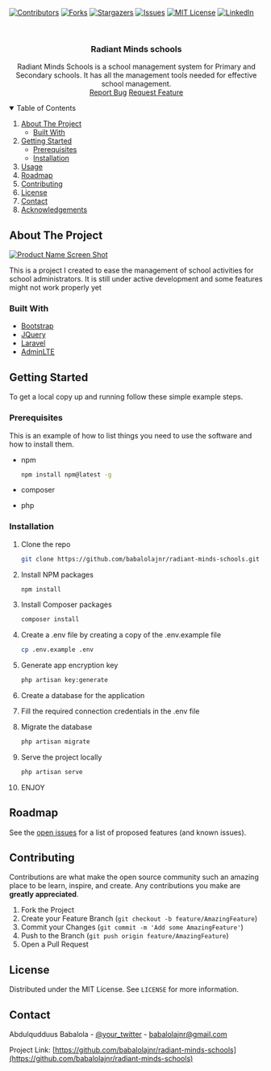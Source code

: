 
<!--
*** Thanks for checking out the Best-README-Template. If you have a suggestion
*** that would make this better, please fork the repo and create a pull request
*** or simply open an issue with the tag "enhancement".
*** Thanks again! Now go create something AMAZING! :D
-->



<!-- PROJECT SHIELDS -->
<!--
*** I'm using markdown "reference style" links for readability.
*** Reference links are enclosed in brackets [ ] instead of parentheses ( ).
*** See the bottom of this document for the declaration of the reference variables
*** for contributors-url, forks-url, etc. This is an optional, concise syntax you may use.
*** https://www.markdownguide.org/basic-syntax/#reference-style-links
-->
[![Contributors][contributors-shield]][contributors-url]
[![Forks][forks-shield]][forks-url]
[![Stargazers][stars-shield]][stars-url]
[![Issues][issues-shield]][issues-url]
[![MIT License][license-shield]][license-url]
[![LinkedIn][linkedin-shield]][linkedin-url]


<!-- PROJECT LOGO -->
<br />

  <h3 align="center">Radiant Minds schools</h3>

<p align="center">
    Radiant Minds Schools is a school management system for Primary and Secondary schools. It has all the management tools needed for effective school management.
    <br />
    <a href="https://github.com/babalolajnr/radiant-minds-schools/issues">Report Bug</a>
    <a href="https://github.com/babalolajnr/radiant-minds-schools/issues">Request Feature</a>
</p>



<!-- TABLE OF CONTENTS -->
<details open="open">
  <summary>Table of Contents</summary>
  <ol>
    <li>
      <a href="#about-the-project">About The Project</a>
      <ul>
        <li><a href="#built-with">Built With</a></li>
      </ul>
    </li>
    <li>
      <a href="#getting-started">Getting Started</a>
      <ul>
        <li><a href="#prerequisites">Prerequisites</a></li>
        <li><a href="#installation">Installation</a></li>
      </ul>
    </li>
    <li><a href="#usage">Usage</a></li>
    <li><a href="#roadmap">Roadmap</a></li>
    <li><a href="#contributing">Contributing</a></li>
    <li><a href="#license">License</a></li>
    <li><a href="#contact">Contact</a></li>
    <li><a href="#acknowledgements">Acknowledgements</a></li>
  </ol>
</details>



<!-- ABOUT THE PROJECT -->
## About The Project

[![Product Name Screen Shot][product-screenshot]](https://example.com)

This is a project I created to ease the management of school activities for school administrators. It is still under active development and some features might not work properly yet

### Built With

* [Bootstrap](https://getbootstrap.com)
* [JQuery](https://jquery.com)
* [Laravel](https://laravel.com)
* [AdminLTE](https://adminlte.io/)



<!-- GETTING STARTED -->
## Getting Started

To get a local copy up and running follow these simple example steps.

### Prerequisites

This is an example of how to list things you need to use the software and how to install them.
* npm
  ```sh
  npm install npm@latest -g
  
* composer

* php


### Installation


1. Clone the repo
   ```sh
   git clone https://github.com/babalolajnr/radiant-minds-schools.git
   ```
2. Install NPM packages
   ```sh
   npm install
   ```
3. Install Composer packages
   ```sh
   composer install
   ```
4. Create a .env file by creating a copy of the .env.example file
   ```sh
   cp .env.example .env
   ```
5. Generate app encryption key
   ```sh
   php artisan key:generate
   ```
6. Create a database for the application

7. Fill the required connection credentials in the .env file

8. Migrate the database
   ```sh
   php artisan migrate
   ```
9. Serve the project locally
   ```sh
   php artisan serve
   ```
10. ENJOY   


<!-- ROADMAP -->
## Roadmap

See the [open issues](https://github.com/babalolajnr/radiant-minds-schools/issues) for a list of proposed features (and known issues).


<!-- CONTRIBUTING -->
## Contributing

Contributions are what make the open source community such an amazing place to be learn, inspire, and create. Any contributions you make are **greatly appreciated**.

1. Fork the Project
2. Create your Feature Branch (`git checkout -b feature/AmazingFeature`)
3. Commit your Changes (`git commit -m 'Add some AmazingFeature'`)
4. Push to the Branch (`git push origin feature/AmazingFeature`)
5. Open a Pull Request



<!-- LICENSE -->
## License

Distributed under the MIT License. See `LICENSE` for more information.



<!-- CONTACT -->
## Contact

Abdulqudduus Babalola - [@your_twitter](https://twitter.com/babalolajnr) - babalolajnr@gmail.com

Project Link: [https://github.com/babalolajnr/radiant-minds-schools](https://github.com/babalolajnr/radiant-minds-schools)

<!-- MARKDOWN LINKS & IMAGES -->
<!-- https://www.markdownguide.org/basic-syntax/#reference-style-links -->
[contributors-shield]: https://img.shields.io/github/contributors/othneildrew/Best-README-Template.svg?style=for-the-badge
[contributors-url]: https://github.com/othneildrew/Best-README-Template/graphs/contributors
[forks-shield]: https://img.shields.io/github/forks/othneildrew/Best-README-Template.svg?style=for-the-badge
[forks-url]: https://github.com/othneildrew/Best-README-Template/network/members
[stars-shield]: https://img.shields.io/github/stars/othneildrew/Best-README-Template.svg?style=for-the-badge
[stars-url]: https://github.com/othneildrew/Best-README-Template/stargazers
[issues-shield]: https://img.shields.io/github/issues/othneildrew/Best-README-Template.svg?style=for-the-badge
[issues-url]: https://github.com/othneildrew/Best-README-Template/issues
[license-shield]: https://img.shields.io/github/license/othneildrew/Best-README-Template.svg?style=for-the-badge
[license-url]: https://github.com/othneildrew/Best-README-Template/blob/master/LICENSE.txt
[linkedin-shield]: https://img.shields.io/badge/-LinkedIn-black.svg?style=for-the-badge&logo=linkedin&colorB=555
[linkedin-url]: https://linkedin.com/in/othneildrew
[product-screenshot]: images/screenshot.png
